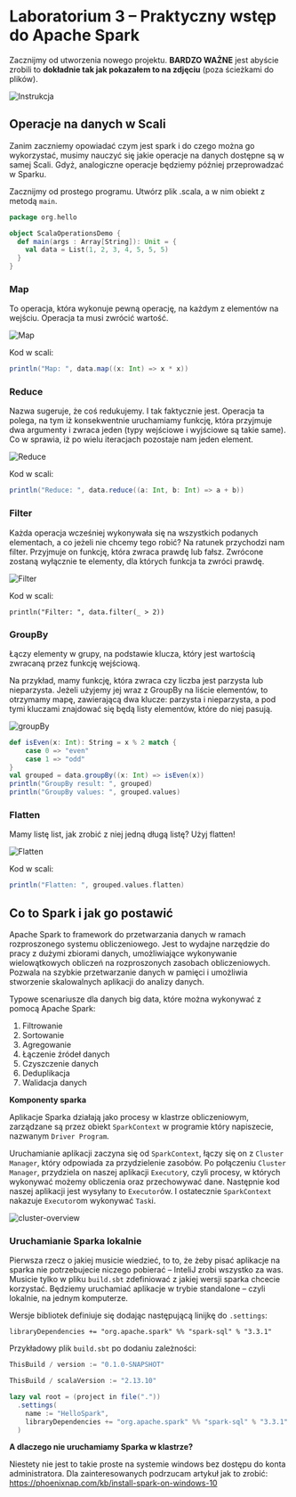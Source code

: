 # Laboratorium 3 – Praktyczny wstęp do Apache Spark

Zacznijmy od utworzenia nowego projektu. **BARDZO WAŻNE** jest abyście zrobili to **dokładnie tak jak pokazałem to na zdjęciu** (poza ścieżkami do plików). 

![Instrukcja](img/project-init.png)

## Operacje na danych w Scali

Zanim zaczniemy opowiadać czym jest spark i do czego można go wykorzystać, musimy nauczyć się jakie operacje na danych dostępne są w samej Scali. Gdyż, analogiczne operacje będziemy później przeprowadzać w Sparku.

Zacznijmy od prostego programu. Utwórz plik .scala, a w nim obiekt z metodą `main`.

```scala
package org.hello

object ScalaOperationsDemo {
  def main(args : Array[String]): Unit = {
    val data = List(1, 2, 3, 4, 5, 5, 5)
  }
}
```

### Map

To operacja, która wykonuje pewną operację, na każdym z elementów na wejściu. Operacja ta musi zwrócić wartość.

![Map](img/ScalaCourse-Map.drawio.png)

Kod w scali:

```scala
println("Map: ", data.map((x: Int) => x * x))
```

### Reduce

Nazwa sugeruje, że coś redukujemy. I tak faktycznie jest. Operacja ta polega, na tym iż konsekwentnie uruchamiamy funkcję, która przyjmuje dwa argumenty i zwraca jeden (typy wejściowe i wyjściowe są takie same). Co w sprawia, iż po wielu iteracjach pozostaje nam jeden element.

![Reduce](img/ScalaCourse-Reduce.drawio.png)

Kod w scali:

```scala
println("Reduce: ", data.reduce((a: Int, b: Int) => a + b))
```

### Filter

Każda operacja wcześniej wykonywała się na wszystkich podanych elementach, a co jeżeli nie chcemy tego robić? Na ratunek przychodzi nam filter. Przyjmuje on funkcję, która zwraca prawdę lub fałsz. Zwrócone zostaną wyłącznie te elementy, dla których funkcja ta zwróci prawdę.

![Filter](img/ScalaCourse-Filter.drawio.png)

Kod w scali:

```
println("Filter: ", data.filter(_ > 2))
```

### GroupBy

Łączy elementy w grupy, na podstawie klucza, który jest wartością zwracaną przez funkcję wejściową.

Na przykład, mamy funkcję, która zwraca czy liczba jest parzysta lub nieparzysta. Jeżeli użyjemy jej wraz z GroupBy na liście elementów, to otrzymamy mapę, zawierającą dwa klucze: parzysta i nieparzysta, a pod tymi kluczami znajdować się będą listy elementów, które do niej pasują.

![groupBy](img/ScalaCourse-groupBy.drawio.png)

```scala
def isEven(x: Int): String = x % 2 match {
    case 0 => "even"
    case 1 => "odd"
}
val grouped = data.groupBy((x: Int) => isEven(x))
println("GroupBy result: ", grouped)
println("GroupBy values: ", grouped.values)
```

### Flatten

Mamy listę list, jak zrobić z niej jedną długą listę? Użyj flatten!

![Flatten](img/ScalaCourse-Flatten.drawio.png)

Kod w scali:

```scala
println("Flatten: ", grouped.values.flatten)
```

## Co to Spark i jak go postawić

Apache Spark to framework do przetwarzania danych w ramach rozproszonego systemu obliczeniowego. Jest to wydajne narzędzie do pracy z dużymi zbiorami danych, umożliwiające wykonywanie wielowątkowych obliczeń na rozproszonych zasobach obliczeniowych. Pozwala na szybkie przetwarzanie danych w pamięci i umożliwia stworzenie skalowalnych aplikacji do analizy danych.

Typowe scenariusze dla danych big data, które można wykonywać z pomocą Apache Spark:

1. Filtrowanie
2. Sortowanie
3. Agregowanie
4. Łączenie źródeł danych
5. Czyszczenie danych
6. Deduplikacja
7. Walidacja danych

**Komponenty sparka**

Aplikacje Sparka działają jako procesy w klastrze obliczeniowym, zarządzane są przez obiekt `SparkContext` w programie który napiszecie, nazwanym `Driver Program`.

Uruchamianie aplikacji zaczyna się od `SparkContext`, łączy się on z `Cluster Manager`, który odpowiada za przydzielenie zasobów. Po połączeniu `Cluster Manager`, przydziela on naszej aplikacji `Executor`y, czyli procesy, w których wykonywać możemy obliczenia oraz przechowywać dane. Następnie kod naszej aplikacji jest wysyłany to `Executor`ów. I ostatecznie `SparkContext` nakazuje `Executor`om wykonywać `Task`i.

![cluster-overview](img/cluster-overview.png)

### Uruchamianie Sparka lokalnie

Pierwsza rzecz o jakiej musicie wiedzieć, to to, że żeby pisać aplikacje na sparka nie potrzebujecie niczego pobierać – InteliJ zrobi wszystko za was. Musicie tylko w pliku `build.sbt` zdefiniować z jakiej wersji sparka chcecie korzystać. Będziemy uruchamiać aplikacje w trybie standalone – czyli lokalnie, na jednym komputerze.

Wersje bibliotek definiuje się dodając następującą linijkę do `.settings`:
```
libraryDependencies += "org.apache.spark" %% "spark-sql" % "3.3.1"
```

Przykładowy plik `build.sbt` po dodaniu zależności:

```sbt
ThisBuild / version := "0.1.0-SNAPSHOT"

ThisBuild / scalaVersion := "2.13.10"

lazy val root = (project in file("."))
  .settings(
    name := "HelloSpark",
    libraryDependencies += "org.apache.spark" %% "spark-sql" % "3.3.1"
  )
```

**A dlaczego nie uruchamiamy Sparka w klastrze?**

Niestety nie jest to takie proste na systemie windows bez dostępu do konta administratora. Dla zainteresowanych podrzucam artykuł jak to zrobić: https://phoenixnap.com/kb/install-spark-on-windows-10

